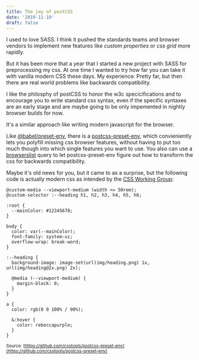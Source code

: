 ```yaml
---
title: The joy of postCSS
date: '2019-11-19'
draft: false
---
```

I used to love SASS.  I think it pushed the standards teams and browser vendors to implement new features like _custom properties_ or _css grid_ more rapidly.

But it has been more that a year that I started a new project with SASS for preprocessing my css. At one time I wanted to try how far you can take it with vanilla modern CSS these days. My experience: Pretty far, but then there are real world problems like backwards compatibility.

I like the philosphy of postCSS to honor the w3c specicifications and to encourage you to write standard css syntax, even if the specific syntaxes are an early stage and are maybe going to be only impemented in nightly browser builds for now.

It's a similar approach like writing modern javascript for the browser.

Like [@babel/preset-env](https://babeljs.io/docs/en/next/babel-preset-env.html), there is a [postcss-preset-env](https://github.com/csstools/postcss-preset-env), which convieniently lets you polyfill missing css browser features, without having to put too much though into which single features you want to use. You also can use a [browserslist](https://github.com/browserslist/browserslist) query to let postcss-preset-env figure out how to transform the css for backwards compatibility.

Maybe it's old news for you, but it came to as a surprise, but the following code is actually modern css as intended by the [CSS Working Group](https://www.w3.org/Style/CSS/members.en):

```
@custom-media --viewport-medium (width <= 50rem);
@custom-selector :--heading h1, h2, h3, h4, h5, h6;

:root {
  --mainColor: #12345678;
}

body {
  color: var(--mainColor);
  font-family: system-ui;
  overflow-wrap: break-word;
}

:--heading {
  background-image: image-set(url(img/heading.png) 1x, url(img/heading@2x.png) 2x);

  @media (--viewport-medium) {
    margin-block: 0;
  }
}

a {
  color: rgb(0 0 100% / 90%);

  &:hover {
    color: rebeccapurple;
  }
}
```
<small>Source: [https://github.com/csstools/postcss-preset-env](https://github.com/csstools/postcss-preset-env)</small>